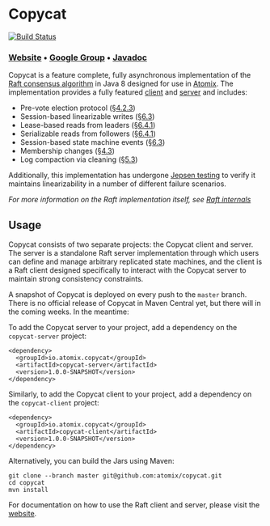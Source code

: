 # Copycat

[![Build Status](https://travis-ci.org/atomix/copycat.png)](https://travis-ci.org/atomix/copycat)

### [Website][Website] • [Google Group][Google group] • [Javadoc][Javadoc]

Copycat is a feature complete, fully asynchronous implementation of the [Raft consensus algorithm][Raft] in Java 8
designed for use in [Atomix][Atomix]. The implementation provides a fully featured [client][clients] and [server][servers]
and includes:
* Pre-vote election protocol (§[4.2.3][dissertation])
* Session-based linearizable writes (§[6.3][dissertation])
* Lease-based reads from leaders (§[6.4.1][dissertation])
* Serializable reads from followers (§[6.4.1][dissertation])
* Session-based state machine events (§[6.3][dissertation])
* Membership changes (§[4.3][dissertation])
* Log compaction via cleaning (§[5.3][dissertation])

Additionally, this implementation has undergone [Jepsen testing](http://github.com/jhalterman/copycat-jepsen)
to verify it maintains linearizability in a number of different failure scenarios.

*For more information on the Raft implementation itself, see [Raft internals](http://atomix.github.io/copycat/user-manual/raft-internals/)*

## Usage

Copycat consists of two separate projects: the Copycat client and server. The server is a standalone Raft server
implementation through which users can define and manage arbitrary replicated state machines, and the client is a
Raft client designed specifically to interact with the Copycat server to maintain strong consistency constraints.

A snapshot of Copycat is deployed on every push to the `master` branch. There is no official release of Copycat in
Maven Central yet, but there will in the coming weeks. In the meantime:

To add the Copycat server to your project, add a dependency on the `copycat-server` project:

```
<dependency>
  <groupId>io.atomix.copycat</groupId>
  <artifactId>copycat-server</artifactId>
  <version>1.0.0-SNAPSHOT</version>
</dependency>
```

Similarly, to add the Copycat client to your project, add a dependency on the `copycat-client` project:

```
<dependency>
  <groupId>io.atomix.copycat</groupId>
  <artifactId>copycat-client</artifactId>
  <version>1.0.0-SNAPSHOT</version>
</dependency>
```

Alternatively, you can build the Jars using Maven:

```
git clone --branch master git@github.com:atomix/copycat.git
cd copycat
mvn install
```

For documentation on how to use the Raft client and server, please visit the [website][Website].

[Raft]: https://raft.github.io/
[dissertation]: https://ramcloud.stanford.edu/~ongaro/thesis.pdf
[Atomix]: http://github.com/atomix/atomix
[clients]: http://atomix.io/user-manual/copycat/raft-internals/#clients
[servers]: http://atomix.io/user-manual/copycat/raft-internals/#servers
[Website]: http://atomix.io/user-manual/copycat/raft-framework/
[Google group]: https://groups.google.com/forum/#!forum/copycat
[Javadoc]: http://atomix.io/copycat/api/latest/

